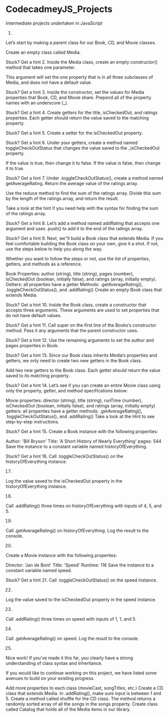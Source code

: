 # CodecadmeyJS_Projects
Intermediate projects undertaken in JavaScript

1.
Let’s start by making a parent class for our Book, CD, and Movie classes.

Create an empty class called Media.


Stuck? Get a hint
2.
Inside the Media class, create an empty constructor() method that takes one parameter.

This argument will set the one property that is in all three subclasses of Media, and does not have a default value.


Stuck? Get a hint
3.
Inside the constructor, set the values for Media properties that Book, CD, and Movie share. Prepend all of the property names with an underscore (_).


Stuck? Get a hint
4.
Create getters for the title, isCheckedOut, and ratings properties. Each getter should return the value saved to the matching property.


Stuck? Get a hint
5.
Create a setter for the isCheckedOut property.


Stuck? Get a hint
6.
Under your getters, create a method named toggleCheckOutStatus that changes the value saved to the _isCheckedOut property.

If the value is true, then change it to false. If the value is false, then change it to true.


Stuck? Get a hint
7.
Under .toggleCheckOutStatus(), create a method named getAverageRating. Return the average value of the ratings array.

Use the reduce method to find the sum of the ratings array. Divide this sum by the length of the ratings array, and return the result.

Take a look at the hint if you need help with the syntax for finding the sum of the ratings array.


Stuck? Get a hint
8.
Let’s add a method named addRating that accepts one argument and uses .push() to add it to the end of the ratings array.


Stuck? Get a hint
9.
Next, we’’ll build a Book class that extends Media. If you feel comfortable building the Book class on your own, give it a shot. If not, use the steps below to help you along the way.

Whether you want to follow the steps or not, use the list of properties, getters, and methods as a reference.

Book
Properties: author (string), title (string), pages (number), isCheckedOut (boolean, initially false), and ratings (array, initially empty).
Getters: all properties have a getter
Methods: .getAverageRating(), .toggleCheckOutStatus(), and .addRating()
Create an empty Book class that extends Media.


Stuck? Get a hint
10.
Inside the Book class, create a constructor that accepts three arguments. These arguments are used to set properties that do not have default values.


Stuck? Get a hint
11.
Call super on the first line of the Books‘s constructor method. Pass it any arguments that the parent constructor uses.


Stuck? Get a hint
12.
Use the remaining arguments to set the author and pages properties in Book.


Stuck? Get a hint
13.
Since our Book class inherits Media‘s properties and getters, we only need to create two new getters in the Book class.

Add two new getters to the Book class. Each getter should return the value saved to its matching property.


Stuck? Get a hint
14.
Let’s see if you can create an entire Movie class using only the property, getter, and method specifications below:

Movie
properties: director (string), title (string), runTime (number), isCheckedOut (boolean, initially false), and ratings (array, initially empty)
getters: all properties have a getter
methods: .getAverageRating(), .toggleCheckOutStatus(), and .addRating()
Take a look at the Hint to see step-by-step instructions.


Stuck? Get a hint
15.
Create a Book instance with the following properties:

Author: 'Bill Bryson'
Title: 'A Short History of Nearly Everything'
pages: 544
Save the instance to a constant variable named historyOfEverything.


Stuck? Get a hint
16.
Call .toggleCheckOutStatus() on the historyOfEverything instance.

17.
Log the value saved to the isCheckedOut property in the historyOfEverything instance.

18.
Call .addRating() three times on historyOfEverything with inputs of 4, 5, and 5.

19.
Call .getAverageRating() on historyOfEverything. Log the result to the console.

20.
Create a Movie instance with the following properties:

Director: 'Jan de Bont'
Title: 'Speed'
Runtime: 116
Save the instance to a constant variable named speed.


Stuck? Get a hint
21.
Call .toggleCheckOutStatus() on the speed instance.

22.
Log the value saved to the isCheckedOut property in the speed instance.

23.
Call .addRating() three times on speed with inputs of 1, 1, and 5.

24.
Call .getAverageRating() on speed. Log the result to the console.

25.
Nice work! If you’ve made it this far, you clearly have a strong understanding of class syntax and inheritance.

If you would like to continue working on this project, we have listed some avenues to build on your existing progress.

Add more properties to each class (movieCast, songTitles, etc.)
Create a CD class that extends Media.
In .addRating(), make sure input is between 1 and 5.
Create a method called shuffle for the CD class. The method returns a randomly sorted array of all the songs in the songs property.
Create class called Catalog that holds all of the Media items in our library.
